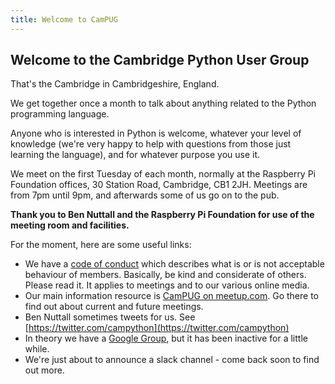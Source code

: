 ```yaml
---
title: Welcome to CamPUG
---
```


## Welcome to the Cambridge Python User Group

That's the Cambridge in Cambridgeshire, England.

We get together once a month to talk about anything related to the Python programming language.

Anyone who is interested in Python is welcome, whatever your level of knowledge (we're very happy to help with questions from those just learning the language), and for whatever purpose you use it.

We meet on the first Tuesday of each month, normally at the Raspberry Pi Foundation offices, 30 Station Road, Cambridge, CB1 2JH. Meetings are from 7pm until 9pm, and afterwards some of us go on to the pub.

**Thank you to Ben Nuttall and the Raspberry Pi Foundation for use of the meeting room and facilities.**

For the moment, here are some useful links:

* We have a [code of conduct](https://github.com/campug/organisational/blob/master/CodeOfConduct.rst) which describes what is or is not acceptable behaviour of members. Basically, be kind and considerate of others. Please read it. It applies to meetings and to our various online media.
* Our main information resource is [CamPUG on meetup.com](https://www.meetup.com/CamPUG). Go there to find out about current and future meetings.
* Ben Nuttall sometimes tweets for us. See [https://twitter.com/campython](https://twitter.com/campython)
* In theory we have a [Google Group](https://groups.google.com/forum/#!forum/campug), but it has been inactive for a little while.
* We're just about to announce a slack channel - come back soon to find out more.
